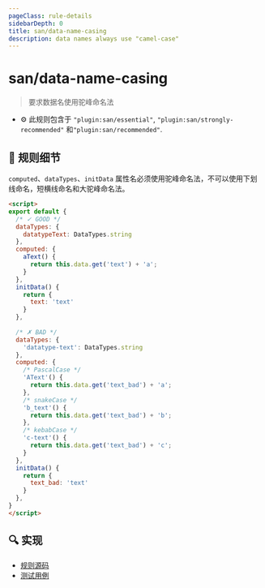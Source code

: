 ```yaml
---
pageClass: rule-details
sidebarDepth: 0
title: san/data-name-casing
description: data names always use "camel-case"
---
```

# san/data-name-casing
> 要求数据名使用驼峰命名法

- :gear: 此规则包含于 `"plugin:san/essential"`, `"plugin:san/strongly-recommended"` 和`"plugin:san/recommended"`.

## :book: 规则细节

`computed`、`dataTypes`、`initData` 属性名必须使用驼峰命名法，不可以使用下划线命名，短横线命名和大驼峰命名法。

<eslint-code-block :rules="{'san/data-name-casing': ['error']}">

```html
<script>
export default {
  /* ✓ GOOD */
  dataTypes: {
    datatypeText: DataTypes.string
  },
  computed: {
    aText() {
      return this.data.get('text') + 'a';
    }
  },
  initData() {
    return {
      text: 'text'
    }
  },
  
  /* ✗ BAD */
  dataTypes: {
    'datatype-text': DataTypes.string
  },
  computed: {
    /* PascalCase */
    'AText'() {
      return this.data.get('text_bad') + 'a';
    },
    /* snakeCase */
    'b_text'() {
      return this.data.get('text_bad') + 'b';
    },
    /* kebabCase */
    'c-text'() {
      return this.data.get('text_bad') + 'c';
    }
  },
  initData() {
    return {
      text_bad: 'text'
    }
  },
}
</script>
```

</eslint-code-block>

## :mag: 实现

- [规则源码](https://github.com/ecomfe/eslint-plugin-san/blob/main/lib/rules/data-name-casing.js)
- [测试用例](https://github.com/ecomfe/eslint-plugin-san/tree/main/__tests__/lib/rules/data-name-casing.test.js)

